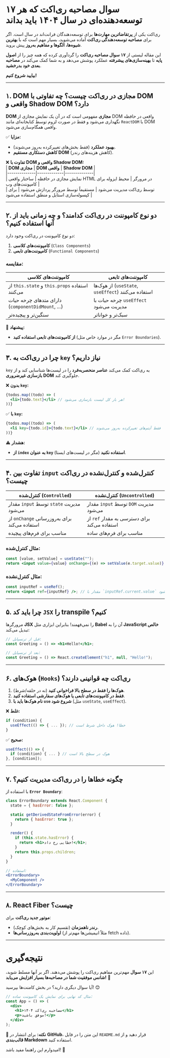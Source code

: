 # **۱۷ سوال مصاحبه ری‌اکت که هر توسعه‌دهنده‌ای در سال ۱۴۰۴ باید بداند**  

ری‌اکت یکی از **پرتقاضاترین مهارت‌ها** برای توسعه‌دهندگان فرانت‌اند در سال است. اگر برای **مصاحبه توسعه‌دهندگی ری‌اکت** آماده می‌شوید، بسیار مهم است که با **بهترین شیوه‌ها، الگوها و مفاهیم به‌روز** پیش بروید.  

این مقاله لیستی از **۱۷ سوال مصاحبه ری‌اکت** را گردآوری کرده که همه چیز را از **اصول پایه** تا **بهینه‌سازی‌های پیشرفته** عملکرد پوشش می‌دهد و به شما کمک می‌کند در **مصاحبه بعدی خود بدرخشید**.  

**بیایید شروع کنیم!**  

---

## **۱. DOM مجازی در ری‌اکت چیست؟ چه تفاوتی با DOM واقعی و Shadow DOM دارد؟**  

**DOM مجازی** مفهومی است که در آن یک نمایش مجازی از DOM واقعی در حافظه نگهداری می‌شود و فقط در صورت لزوم توسط کتابخانه‌ای مانند `ReactDOM` با DOM واقعی همگام‌سازی می‌شود.  

✅ **مزایا:**  
- **بهبود عملکرد** (فقط بخش‌های تغییرکرده به‌روز می‌شوند).  
- **کاهش دستکاری مستقیم DOM** (کاهش هزینه‌های رندر).  

❌ **تفاوت با DOM واقعی و Shadow DOM:**  
| **DOM مجازی** | **DOM واقعی** | **Shadow DOM** |  
|--------------|-------------|--------------|  
| نمایش مجازی در حافظه | ساختار واقعی HTML در مرورگر | محیط ایزوله برای کامپوننت‌های وب |  
| توسط ری‌اکت مدیریت می‌شود | مستقیماً توسط مرورگر پردازش می‌شود | برای کپسوله‌سازی استایل و منطق استفاده می‌شود |  

---

## **۲. دو نوع کامپوننت در ری‌اکت کدامند؟ و چه زمانی باید از آنها استفاده کنیم؟**  

دو نوع کامپوننت در ری‌اکت وجود دارد:  

1. **کامپوننت‌های کلاسی** (`Class Components`)  
2. **کامپوننت‌های تابعی** (`Functional Components`)  

### **مقایسه:**  
| **کامپوننت‌های کلاسی** | **کامپوننت‌های تابعی** |  
|----------------------|----------------------|  
| از `this.state` و `this.props` استفاده می‌کنند | از هوک‌ها (`useState`, `useEffect`) استفاده می‌کنند |  
| دارای متدهای چرخه حیات (`componentDidMount`, ...) | چرخه حیات با `useEffect` مدیریت می‌شود |  
| سنگین‌تر و پیچیده‌تر | سبک‌تر و خوانا‌تر |  

🔹 **پیشنهاد:**  
- **از کامپوننت‌های تابعی استفاده کنید** (مگر در موارد خاص مثل `Error Boundaries`).  

---

## **۳. چرا در ری‌اکت به `key` نیاز داریم؟**  

`key` به ری‌اکت کمک می‌کند **عناصر منحصربه‌فرد** را در لیست‌ها شناسایی کند و از **بازسازی غیرضروری DOM** جلوگیری کند.  

❌ **بدون `key`:**  
```jsx
{todos.map((todo) => (
  <li>{todo.text}</li> // هر بار کل لیست بازسازی می‌شود!
))}
```  

✅ **با `key`:**  
```jsx
{todos.map((todo) => (
  <li key={todo.id}>{todo.text}</li> // فقط آیتم‌های تغییرکرده به‌روز می‌شوند
))}
```  

⚠️ **هشدار:**  
- **از `index` به عنوان `key` استفاده نکنید** (مگر در لیست‌های ایستا).  

---

## **۴. تفاوت بین `input` کنترل‌شده و کنترل‌نشده در ری‌اکت چیست؟**  

| **کنترل‌شده (`Controlled`)** | **کنترل‌نشده (`Uncontrolled`)** |  
|----------------------------|------------------------------|  
| مقدار `input` توسط `state` مدیریت می‌شود | مقدار `input` توسط `DOM` مدیریت می‌شود |  
| از `onChange` برای به‌روزرسانی استفاده می‌کند | از `ref` برای دسترسی به مقدار استفاده می‌کند |  
| مناسب برای فرم‌های پیچیده | مناسب برای فرم‌های ساده |  

### **مثال کنترل‌شده:**  
```jsx
const [value, setValue] = useState("");
return <input value={value} onChange={(e) => setValue(e.target.value)} />;
```  

### **مثال کنترل‌نشده:**  
```jsx
const inputRef = useRef();
return <input ref={inputRef} />; // مقدار با `inputRef.current.value` خوانده می‌شود
```  

---

## **۵. چرا باید کد `JSX` را transpile کنیم؟**  

مرورگرها **JSX** را نمی‌فهمند! بنابراین ابزاری مثل **Babel** آن را به **JavaScript خالص** تبدیل می‌کند:  

```jsx
// قبل از ترنسپایل:
const Greeting = () => <h1>Hello!</h1>;

// بعد از ترنسپایل:
const Greeting = () => React.createElement("h1", null, "Hello!");
```  

---

## **۶. هوک‌های (`Hooks`) ری‌اکت چه قوانینی دارند؟**  

1. **هوک‌ها را فقط در سطح بالا فراخوانی کنید** (نه در حلقه/شرط).  
2. **فقط در کامپوننت‌های تابعی یا هوک‌های سفارشی استفاده کنید**.  
3. **نام هوک‌ها باید با `use` شروع شود** (مثل `useState`, `useEffect`).  

❌ **غلط:**  
```jsx
if (condition) {
  useEffect(() => { ... }); // خطا! هوک داخل شرط است
}
```  

✅ **صحیح:**  
```jsx
useEffect(() => {
  if (condition) { ... } // هوک در سطح بالا است
}, [condition]);
```  

---

## **۷. چگونه خطاها را در ری‌اکت مدیریت کنیم؟**  

با استفاده از **`Error Boundary`**:  

```jsx
class ErrorBoundary extends React.Component {
  state = { hasError: false };

  static getDerivedStateFromError(error) {
    return { hasError: true };
  }

  render() {
    if (this.state.hasError) {
      return <h1>خطایی رخ داد!</h1>;
    }
    return this.props.children;
  }
}

// استفاده:
<ErrorBoundary>
  <MyComponent />
</ErrorBoundary>
```  

---

## **۸. React Fiber چیست؟**  

**موتور جدید ری‌اکت** برای:  
- **رندر ناهمزمان** (تقسیم کار به بخش‌های کوچک).  
- **اولویت‌بندی به‌روزرسانی‌ها** (مثلاً انیمیشن‌ها مهم‌تر از fetch داده).  

---

# **نتیجه‌گیری**  
این **۱۷ سوال** مهم‌ترین مفاهیم ری‌اکت را پوشش می‌دهند. اگر بر آنها مسلط شوید، **شانس موفقیت شما در مصاحبه‌ها بسیار افزایش می‌یابد!** 🚀  

آیا سوال دیگری دارید؟ در بخش کامنت‌ها بپرسید! 😊  

```jsx
// مثال کد نهایی برای نمایش یک کامپوننت ساده:
const App = () => (
  <div>
    <h1>مصاحبه ری‌اکت ۱۴۰۴</h1>
    <p>موفق باشید!</p>
  </div>
);
```  

**🔹 نکته:** برای انتشار در **GitHub**، این متن را در فایل `README.md` قرار دهید و از **قالب‌بندی Markdown** استفاده کنید.  

امیدوارم این راهنما مفید باشد! 🙌
